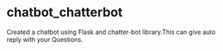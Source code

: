 # chatbot_chatterbot
Created a chatbot using Flask and chatter-bot library.This can give auto reply with your Questions.

